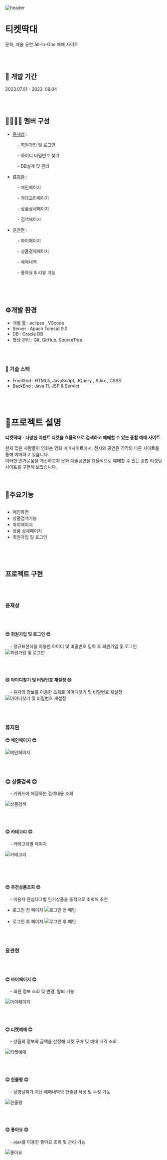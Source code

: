 ![header](https://user-images.githubusercontent.com/134485808/282424576-4f60666d-7f21-4c47-b1fc-1b2974510f4b.jpg)
# 티켓딱대
문화, 예술 공연 All-In-One 예매 사이트


<br><br>
## 📆 개발 기간 
2023.07.01 - 2023. 09.04


<br><br>
## 👨‍👩‍👧‍👦 멤버 구성 
- [윤재성](https://github.com/jeasung90) :
  
   &nbsp;&nbsp;&nbsp; - 회원가입 및 로그인
  
   &nbsp;&nbsp;&nbsp; -  아이디 비밀번호 찾기
  
   &nbsp;&nbsp;&nbsp; -  DB설계 및 관리
  
- [류지완](https://github.com/Rjiwan) :
  
    &nbsp;&nbsp;&nbsp; - 메인페이지

    &nbsp;&nbsp;&nbsp; - 카테고리페이지

    &nbsp;&nbsp;&nbsp; - 상품상세페이지

    &nbsp;&nbsp;&nbsp; -  검색페이지
  
- [윤관현](https://github.com/YoonTarget) :

   &nbsp;&nbsp;&nbsp; - 마이페이지
  
    &nbsp;&nbsp;&nbsp; - 상품결제페이지

    &nbsp;&nbsp;&nbsp; - 예매내역

    &nbsp;&nbsp;&nbsp; -  좋아요 & 리뷰 기능


<br><br><br>
## ⚙️개발 환경 

- 개발 툴 : eclipse , VScode
- Server : Apach Tomcat 9.0 
- DB : Oracle DB
- 형상 관리 : GIt, GitHub, SourceTree

<br><br>

### 🌈 기술 스택 
- FrontEnd : HTML5, JavaScript, JQuery , AJax , CSS3
- BackEnd : Java 11, JSP & Servlet
  

<br><br>
# 📢프로젝트 설명

**티켓딱대 -  다양한 이벤트 티켓을 효율적으로 검색하고 예매할 수 있는 종합 예매 사이트**

현재 많은 사람들이 영화는 영화 예매사이트에서, 전시와 공연은 각각의 다른 사이트를 통해 예매하고 있습니다.
<br>
이러한 번거로움을 개선하고자 문화 예술공연을 효율적으로 예매할 수 있는 종합 티켓팅 사이트를 구현해 보았습니다.
<br><br><br>
 
 ## 🔧주요기능
<div style="display:flex; flex-direction:row;">

 - 메인화면
 - 상품검색기능
 - 마이페이지
 - 상품 상세페이지
 - 회원가입 및 로그인
 
</div>











 
<br><br>
## 프로젝트 구현

<br><br>
### 윤재성

<br><br>
#### 😊 회원가입 및 로그인 😊
&nbsp;&nbsp;&nbsp; - 정규표현식을 이용한 아이디 및 비밀번호 입력 후 회원가입 및 로그인
![회원가입 및 로그인](https://github.com/inumsiki/ticketDdakdae/assets/134485808/ebacf901-1728-4f48-8928-133ce50649d7)

<br><br>
#### 😊 아이디찾기 및 비밀번호 재설정 😊 
&nbsp;&nbsp;&nbsp; - 유저의 정보를 이용한 조회로 아이디찾기 및 비밀번호 재설정
![아이디찾기 및 비밀번호 재설정](https://github.com/inumsiki/ticketDdakdae/assets/134485808/9b9b37e6-6eda-4370-a225-bf2d7231ecae)


<br><br>
### 류지완

#### 😊 메인페이지 😊 

![메인페이지](https://github.com/inumsiki/ticketDdakdae/assets/134485808/2e83cb2d-6f2a-4f20-b888-06751819b575)

<br><br>
### 😊 상품검색 😊
&nbsp;&nbsp;&nbsp; - 키워드에 해당하는 검색내용 조회

![상품검색](https://github.com/inumsiki/ticketDdakdae/assets/134485808/aa306ad8-a55a-40fb-9b1f-9e4691ca25fb)


<br><br>
#### 😊 카테고리 😊

&nbsp;&nbsp;&nbsp; - 카테고리별 페이지

![카테고리](https://github.com/inumsiki/ticketDdakdae/assets/134485808/8a4ead5a-5b07-4a67-a68f-a77aea8a2df8)
<br><br>

<br><br>
#### 😊 추천상품조회 😊
&nbsp;&nbsp;&nbsp; - 이용자 관심태그별 인기상품을 동적으로 조회해 추천

 - 로그인 전 페이지
![로그인 전 메인](https://github.com/inumsiki/ticketDdakdae/assets/134485808/201dd60a-19be-4be3-bc17-a3d831bc7f54)
<br><br>
 - 로그인 후 페이지
![로그인 후 메인](https://github.com/inumsiki/ticketDdakdae/assets/134485808/ce94f83d-7730-4226-b385-76ca134f6ee8)

<br><br>
### 윤관현

<br><br>
#### 😊 마이페이지 😊
&nbsp;&nbsp;&nbsp; - 회원 정보 조회 및 변경, 탈퇴 기능

![마이페이지](https://github.com/inumsiki/ticketDdakdae/assets/134485808/061f062b-4bc1-4bad-9515-1b942f583a15)


<br><br>
#### 😊 티켓예매 😊

&nbsp;&nbsp;&nbsp; - 상품의 정보와 금액을 산정해 티켓 구매 및 예매 내역 조회

![티켓예매](https://github.com/inumsiki/ticketDdakdae/assets/134485808/17fac826-d328-4969-a3f6-76a3436f96a0)


<br><br>
#### 😊 한줄평 😊

&nbsp;&nbsp;&nbsp; - 상영날짜가 지난 예매내역의 한줄평 작성 및 수정 기능

![한줄평](https://github.com/inumsiki/ticketDdakdae/assets/134485808/f7c8fd38-3b32-49cb-a743-e4bfc6a00ca4)

<br><br>
#### 😊 좋아요 😊
&nbsp;&nbsp;&nbsp; - ajax를 이용한 좋아요 조회 및 관리 기능

![좋아요](https://github.com/inumsiki/ticketDdakdae/assets/134485808/ba6502d0-19a1-4cd5-af45-2ecc9af28803)






